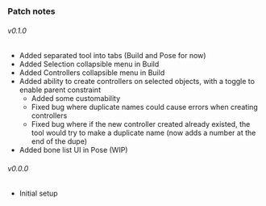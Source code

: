 ### Patch notes
###### v0.1.0
- Added separated tool into tabs (Build and Pose for now)
- Added Selection collapsible menu in Build
- Added Controllers collapsible menu in Build
- Added ability to create controllers on selected objects, with a toggle to enable parent constraint
  - Added some customability
  - Fixed bug where duplicate names could cause errors when creating controllers
  - Fixed bug where if the new controller created already existed, the tool would try to make a duplicate name (now adds a number at the end of the dupe)
- Added bone list UI in Pose (WIP)
###### v0.0.0
- Initial setup
